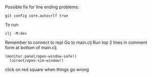
Possible fix for line ending problems:

`git config core.autocrlf true`

To run:

`clj -M:dev`

Remember to connect to repl
Go to main.clj
Run top 2 lines in comment form at bottom of main.clj

```
(monitor.panel/open-window-safe!)
  (uiroot/open-sim-window!)
```

click on red square when things go wrong